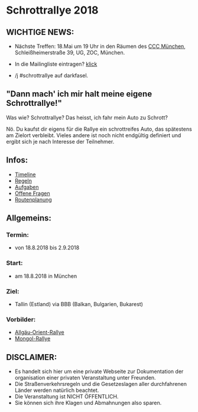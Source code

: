 # Schrottrallye 2018

## WICHTIGE NEWS:
* Nächste Treffen: 18.Mai um 19 Uhr in den Räumen des [CCC München](https://muc.ccc.de/), Schleißheimerstraße 39, UG, ZOC, München.

* In die Mailingliste eintragen? [klick](mailto:schrottrallye+subscribe@googlegroups.com)
* /j #schrottrallye auf darkfasel.


## "Dann mach' ich mir halt meine eigene Schrottrallye!"
Was wie? Schrottrallye? Das heisst, ich fahr mein Auto zu Schrott?

Nö. Du kaufst dir eigens für die Rallye ein schrottreifes Auto, das spätestens am Zielort verbleibt. Vieles andere ist noch nicht endgültig definiert und ergibt sich je nach Interesse der Teilnehmer.

## Infos:
* [Timeline](timeline.md)
* [Regeln](regeln.md)
* [Aufgaben](aufgaben.md)
* [Offene Fragen](offenefragen.md)
* [Routenplanung](routenplanung.md)

## Allgemeins:
### Termin:
* von 18.8.2018 bis 2.9.2018
### Start:
* am 18.8.2018 in München
### Ziel:
* Tallin (Estland) via BBB (Balkan, Bulgarien, Bukarest)

### Vorbilder:
* [Allgäu-Orient-Rallye](https://de.wikipedia.org/wiki/Allg%C3%A4u-Orient-Rallye)
* [Mongol-Rallye](https://en.wikipedia.org/wiki/Mongol_Rally)



## DISCLAIMER:
* Es handelt sich hier um eine private Webseite zur Dokumentation der organisation einer privaten Veranstaltung unter Freunden.
* Die Straßenverkehrsregeln und die Gesetzeslagen aller durchfahrenen Länder werden natürlich beachtet.
* Die Veranstaltung ist NICHT ÖFFENTLICH.
* Sie können sich ihre Klagen und Abmahnungen also sparen.